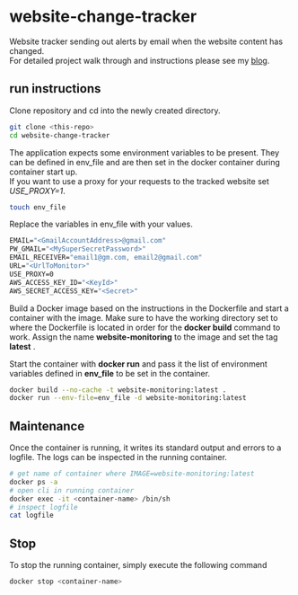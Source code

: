 # website-change-tracker
Website tracker sending out alerts by email when the website content has changed.  
For detailed project walk through and instructions please see my [blog](https://datastack.ch/posts/website-change-monitor/).

## run instructions

Clone repository and cd into the newly created directory.
```bash
git clone <this-repo>
cd website-change-tracker
```

The application expects some environment variables to be present.
They can be defined in env_file and are then set in the docker container during container start up.  
If you want to use a proxy for your requests to the tracked website set _USE_PROXY=1_. 

```bash
touch env_file
```

Replace the variables in env_file with your values.
```cmd
EMAIL="<GmailAccountAddress>@gmail.com"
PW_GMAIL="<MySuperSecretPassword>"
EMAIL_RECEIVER="email1@gm.com, email2@gmail.com"
URL="<UrlToMonitor>"
USE_PROXY=0
AWS_ACCESS_KEY_ID="<KeyId>"
AWS_SECRET_ACCESS_KEY="<Secret>"
```

Build a Docker image based on the instructions in the Dockerfile and start a container with the image.
Make sure to have the working directory set to where the Dockerfile is located in order for the __docker build__ command to work.
Assign the name __website-monitoring__ to the image and set the tag __latest__ .

Start the container with __docker run__ and pass it the list of environment variables defined in __env_file__ to be set in the container.

```bash
docker build --no-cache -t website-monitoring:latest .
docker run --env-file=env_file -d website-monitoring:latest
```

## Maintenance

Once the container is running, it writes its standard output and errors to a logfile.
The logs can be inspected in the running container.

```bash
# get name of container where IMAGE=website-monitoring:latest
docker ps -a
# open cli in running container
docker exec -it <container-name> /bin/sh
# inspect logfile
cat logfile
```

## Stop

To stop the running container, simply execute the following command

```bash
docker stop <container-name> 
```
